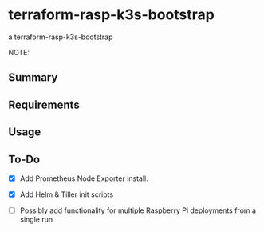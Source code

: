 # terraform-rasp-k3s-bootstrap
a terraform-rasp-k3s-bootstrap


NOTE: 


## Summary


## Requirements


## Usage


## To-Do

 - [X] Add Prometheus Node Exporter install.
 - [X] Add Helm & Tiller init scripts
 - [ ] Possibly add functionality for multiple Raspberry Pi deployments from a single run


